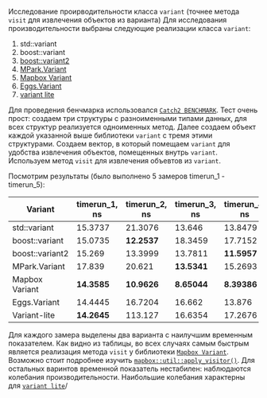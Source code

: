 Исследование проиpводительности класса `variant` (точнее метода `visit` для извлечения объектов из варианта)
Для исследования производительности выбраны следующие реализации класса `variant`:
1. std::variant 
2. boost::variant 
3. [boost::variant2](https://github.com/boostorg/variant2)
4. [MPark.Variant](https://github.com/mpark/variant)
5. [Mapbox Variant](https://github.com/mapbox/variant/tree/master)
6. [Eggs.Variant](https://github.com/eggs-cpp/variant)
7. [variant lite](https://github.com/martinmoene/variant-lite)


Для проведения бенчмарка использовался [`Catch2 BENCHMARK`](https://github.com/catchorg/Catch2/blob/devel/docs/benchmarks.md).
Тест очень прост: создаем три структуры с разноименными типами данных, для всех структур реализуется одноименных метод. 
Далее создаем объект каждой указанной выше библиотеки `variant` с тремя этими структурами. Создаем вектор, в который помещаем `variant` 
для удобства извлечения объектов, помещенных внутрь `variant`.
Используем метод `visit` для извлечения объевтов из `variant`.

Посмотрим результаты (было выполнено 5 замеров timerun_1 - timerun_5):

|    Variant     | timerun_1, ns |timerun_2, ns | timerun_3, ns|timerun_4, ns |timerun_5, ns |
| -------------- | ------------- | ------------ | ------------ | ------------ | ------------ |
| std::variant   | 15.3737       | 21.3076      | 13.646       | 13.8479      | 13.6256      |
| boost::variant | 15.0735       | __12.2537__  | 18.3459      | 17.7152      | 11.1639      |
| boost::variant2| 15.269        | 13.3999      | 13.7811      | __11.5957__  | 17.0516      |
| MPark.Variant  | 17.839        | 20.621       | __13.5341__  | 15.2693      | 13.4423      |
| Mapbox Variant | __14.3585__   | __10.9626__  | __8.65044__  | __8.39386__  | __9.52733__  | 
| Eggs.Variant   | 14.4445       | 16.7204      | 16.662       | 13.876       | __10.7472__  |
| Variant-lite   | __14.2645__   | 113.127      | 16.6354      | 17.2676      | 12.6374      |


Для каждого замера выделены два варианта с наилучшим временным показателем.
Как видно из таблицы, во всех случаях самым быстрым является реализация метода `visit` у библиотеки [`Mapbox Variant`](https://github.com/mapbox/variant/tree/master).
Возможно стоит подробнее изучить [`mapbox::util::apply_visitor()`](https://github.com/mapbox/variant/blob/f87fcbda9daf13fba47a6a889696b0ad23fc098d/include/mapbox/variant.hpp#L923).
Для остальных варинтов временной показатель нестабилен: наблюдаются колебания производительности.
Наибольшие колебания характерны для [`variant lite`](https://github.com/martinmoene/variant-lite)/



